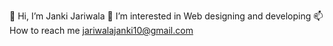 👋 Hi, I’m Janki Jariwala
👀 I’m interested in Web designing and developing
📫 How to reach me jariwalajanki10@gmail.com
